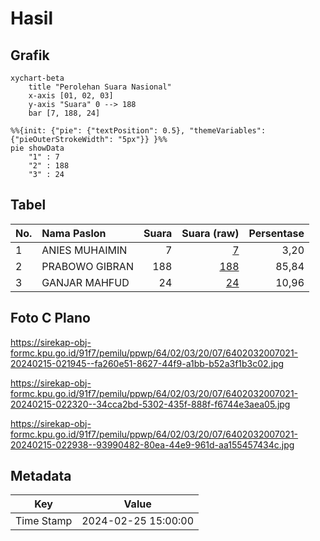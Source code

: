 # Hasil

## Grafik

```mermaid
xychart-beta
    title "Perolehan Suara Nasional"
    x-axis [01, 02, 03]
    y-axis "Suara" 0 --> 188
    bar [7, 188, 24]
```

```mermaid
%%{init: {"pie": {"textPosition": 0.5}, "themeVariables": {"pieOuterStrokeWidth": "5px"}} }%%
pie showData
    "1" : 7
    "2" : 188
    "3" : 24
```

## Tabel

| No. | Nama Paslon    | Suara | Suara (raw) | Persentase |
|:--- |:-------------- | -----:| -----------:| ----------:|
| 1   | ANIES MUHAIMIN | 7     | [7][p-1]    | 3,20       |
| 2   | PRABOWO GIBRAN | 188   | [188][p-2]  | 85,84      |
| 3   | GANJAR MAHFUD  | 24    | [24][p-3]   | 10,96      |


[p-1]: https://github.com/gigit-pemilu/pemilu-2024/blob/main/pilpres/hitung-suara/sub/64-kalimantan-timur/sub/02-kutai-kartanegara/sub/03-loa-janan/sub/2007-loa-duri-ilir/sub/021-tps/sub/paslon-1.txt
[p-2]: https://github.com/gigit-pemilu/pemilu-2024/blob/main/pilpres/hitung-suara/sub/64-kalimantan-timur/sub/02-kutai-kartanegara/sub/03-loa-janan/sub/2007-loa-duri-ilir/sub/021-tps/sub/paslon-2.txt
[p-3]: https://github.com/gigit-pemilu/pemilu-2024/blob/main/pilpres/hitung-suara/sub/64-kalimantan-timur/sub/02-kutai-kartanegara/sub/03-loa-janan/sub/2007-loa-duri-ilir/sub/021-tps/sub/paslon-3.txt

## Foto C Plano

https://sirekap-obj-formc.kpu.go.id/91f7/pemilu/ppwp/64/02/03/20/07/6402032007021-20240215-021945--fa260e51-8627-44f9-a1bb-b52a3f1b3c02.jpg

https://sirekap-obj-formc.kpu.go.id/91f7/pemilu/ppwp/64/02/03/20/07/6402032007021-20240215-022320--34cca2bd-5302-435f-888f-f6744e3aea05.jpg

https://sirekap-obj-formc.kpu.go.id/91f7/pemilu/ppwp/64/02/03/20/07/6402032007021-20240215-022938--93990482-80ea-44e9-961d-aa155457434c.jpg


## Metadata

| Key        | Value               |
| ---------- | ------------------- |
| Time Stamp | 2024-02-25 15:00:00 |



